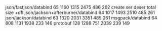 json/fastjson/databind                 65    1160    1315    2475    486   262
                                   create     ser   deser   total   size  +dfl
json/jackson+afterburner/databind      64    1017    1493    2510    485   261
json/jackson/databind                  63    1320    2031    3351    485   261
msgpack/databind                       64     808    1131    1938    233   146
protobuf                              128    1288     751    2039    239   149